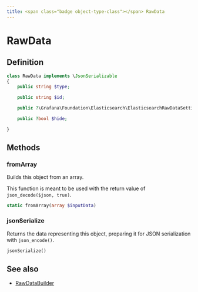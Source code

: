 ```yaml
---
title: <span class="badge object-type-class"></span> RawData
---
```

# <span class="badge object-type-class"></span> RawData

## Definition

```php
class RawData implements \JsonSerializable
{
    public string $type;

    public string $id;

    public ?\Grafana\Foundation\Elasticsearch\ElasticsearchRawDataSettings $settings;

    public ?bool $hide;

}
```
## Methods

### <span class="badge object-method"></span> fromArray

Builds this object from an array.

This function is meant to be used with the return value of `json_decode($json, true)`.

```php
static fromArray(array $inputData)
```

### <span class="badge object-method"></span> jsonSerialize

Returns the data representing this object, preparing it for JSON serialization with `json_encode()`.

```php
jsonSerialize()
```

## See also

 * <span class="badge builder"></span> [RawDataBuilder](./builder-RawDataBuilder.md)
